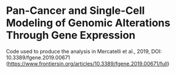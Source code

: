 # Pan-Cancer and Single-Cell Modeling of Genomic Alterations Through Gene Expression
Code used to produce the analysis in Mercatelli et al., 2019, DOI: 10.3389/fgene.2019.00671 (https://www.frontiersin.org/articles/10.3389/fgene.2019.00671/full)

